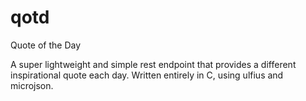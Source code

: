 # qotd
Quote of the Day

A super lightweight and simple rest endpoint that provides a different inspirational quote each day. Written entirely in C, using ulfius and microjson.
